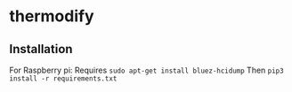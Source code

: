 # thermodify

## Installation

For Raspberry pi:
Requires
`sudo apt-get install bluez-hcidump`
Then
`pip3 install -r requirements.txt`
